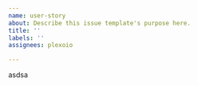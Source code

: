 ```yaml
---
name: user-story
about: Describe this issue template's purpose here.
title: ''
labels: ''
assignees: plexoio

---
```


asdsa
